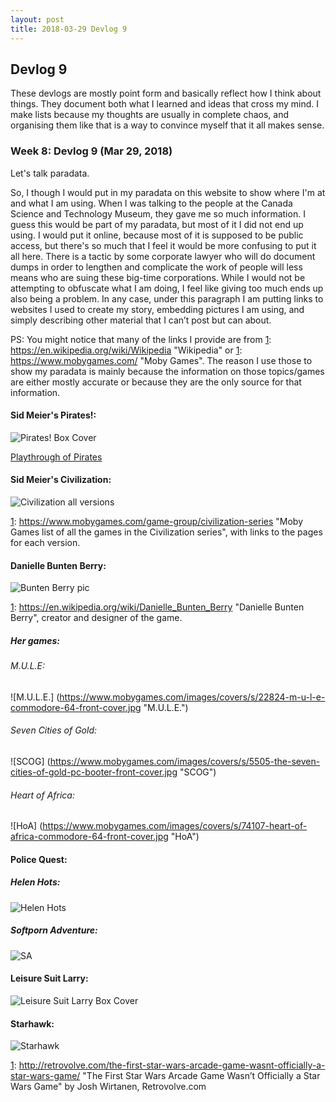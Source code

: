 ```yaml
---
layout: post
title: 2018-03-29 Devlog 9
---
```


## Devlog 9

These devlogs are mostly point form and basically reflect how I think about things. They document both what I learned and ideas that cross my mind. I make lists because my thoughts are usually in complete chaos, and organising them like that is a way to convince myself that it all makes sense.

### Week 8: Devlog 9 (Mar 29, 2018)

Let's talk paradata.

So, I though I would put in my paradata on this website to show where I'm at and what I am using. When I was talking to the people at the Canada Science and Technology Museum, they gave me so much information. I guess this would be part of my paradata, but most of it I did not end up using. I would put it online, because most of it is supposed to be public access, but there's so much that I feel it would be more confusing to put it all here. There is a tactic by some corporate lawyer who will do document dumps in order to lengthen and complicate the work of people will less means who are suing these big-time corporations. While I would not be attempting to obfuscate what I am doing, I feel like giving too much ends up also being a problem. In any case, under this paragraph I am putting links to websites I used to create my story, embedding pictures I am using, and simply describing other material that I can’t post but can about. 

PS: You might notice that many of the links I provide are from [1]: https://en.wikipedia.org/wiki/Wikipedia "Wikipedia" or [1]: https://www.mobygames.com/ "Moby Games". The reason I use those to show my paradata is mainly because the information on those topics/games are either mostly accurate or because they are the only source for that information.

#### Sid Meier's Pirates!:

![Pirates! Box Cover](https://upload.wikimedia.org/wikipedia/en/4/46/Sid_Meier%27s_Pirates%21_%281987%29_Coverart.png "Pirates! Box Cover")

[Playthrough of Pirates](https://www.youtube.com/watch?v=wL68uw_RQow)

#### Sid Meier's Civilization:

![Civilization all versions](https://www.pcgamesn.com/sites/default/files/Civilization%20games%20ranked.jpg "Civilization all versions")

[1]: https://www.mobygames.com/game-group/civilization-series "Moby Games list of all the games in the Civilization series", with links to the pages for each version.

#### Danielle Bunten Berry:

![Bunten Berry pic](https://proxy.duckduckgo.com/iur/?f=1&image_host=http%3A%2F%2F24.media.tumblr.com%2Ftumblr_m9zf8tB4Gw1rpkenpo1_400.jpg&u=http://78.media.tumblr.com/tumblr_m9zf8tB4Gw1rpkenpo1_400.jpg "Bunten Berry pic")

[1]: https://en.wikipedia.org/wiki/Danielle_Bunten_Berry "Danielle Bunten Berry", creator and designer of the game.

##### Her games:

###### M.U.L.E:

![M.U.L.E.] (https://www.mobygames.com/images/covers/s/22824-m-u-l-e-commodore-64-front-cover.jpg  "M.U.L.E.")

[1]: https://www.mobygames.com/game/mule "MOby Games Article on M.U.L.E"

###### Seven Cities of Gold:

![SCOG] (https://www.mobygames.com/images/covers/s/5505-the-seven-cities-of-gold-pc-booter-front-cover.jpg "SCOG")

[1]: https://www.mobygames.com/game/seven-cities-of-gold "Moby Games article on Seven Cities of Gold"

###### Heart of Africa:


![HoA] (https://www.mobygames.com/images/covers/s/74107-heart-of-africa-commodore-64-front-cover.jpg "HoA")

[1]: https://www.mobygames.com/game/c64/heart-of-africa "Moby Games article on Hear of Africa"

#### Police Quest:

##### Helen Hots:

![Helen Hots](https://vignette.wikia.nocookie.net/policequest/images/3/32/Helen_Hots.jpg/revision/latest?cb=20090716060226 "Helen Hots") 

[1]: http://policequest.wikia.com/wiki/Helen_Hots "Police Quest Wikia article on Helen Hots" 

##### Softporn Adventure:

![SA](https://upload.wikimedia.org/wikipedia/en/1/13/Softporn_Adventure_box_cover.jpg "SA")

[1]: https://www.mobygames.com/game/softporn-adventure "Moby Games Article on Softporn Adventure"

[1]: https://en.wikipedia.org/wiki/Softporn_Adventure "Wikipedia article on Softporn Adventure" 

#### Leisure Suit Larry:

![Leisure Suit Larry Box Cover](https://www.mobygames.com/images/covers/large/946883779-00.jpg "Leisure Suit Larry Box Cover") 

[1]: https://www.mobygames.com/game-group/leisure-suit-larry-series "Moby Game article on Leisure Suit Larry"

#### Starhawk:

![Starhawk](https://proxy.duckduckgo.com/iu/?u=http%3A%2F%2Fwww.vernimark.com%2Farcade%2Fpcb%2Fstarhawk%2Fstarhawk01.jpg&f=1 "Starhawk")

[1]: https://www.mobygames.com/game/starhawk "Moby Games article on Starhawk"

[1]: http://retrovolve.com/the-first-star-wars-arcade-game-wasnt-officially-a-star-wars-game/ "The First Star Wars Arcade Game Wasn’t Officially a Star Wars Game" by Josh Wirtanen, Retrovolve.com
